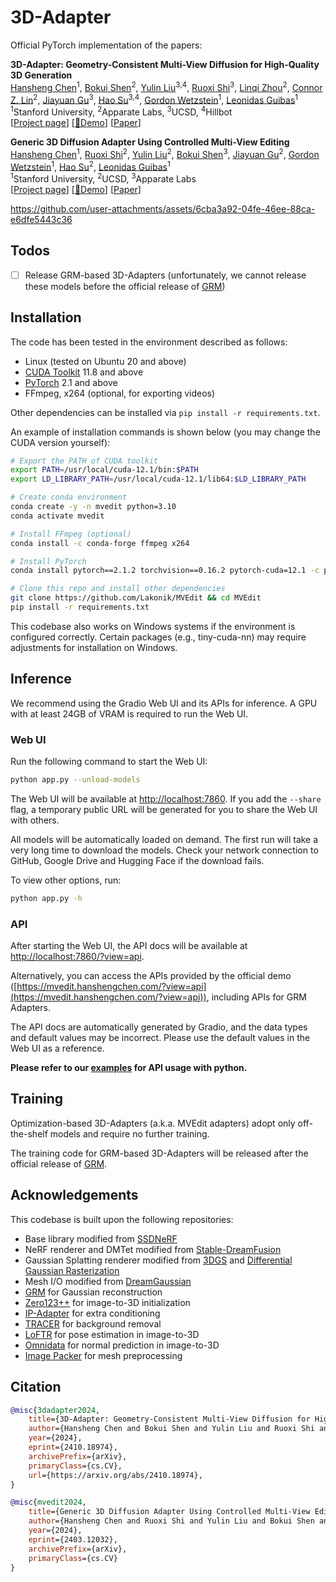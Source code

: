 # 3D-Adapter

Official PyTorch implementation of the papers:

**3D-Adapter: Geometry-Consistent Multi-View Diffusion for High-Quality 3D Generation**
<br>
[Hansheng Chen](https://lakonik.github.io/)<sup>1</sup>, 
[Bokui Shen](https://cs.stanford.edu/people/bshen88/)<sup>2</sup>,
[Yulin Liu](https://liuyulinn.github.io/)<sup>3,4</sup>,
[Ruoxi Shi](https://rshi.top/)<sup>3</sup>, 
[Linqi Zhou](https://alexzhou907.github.io/)<sup>2</sup>,
[Connor Z. Lin](https://connorzlin.com/)<sup>2</sup>,
[Jiayuan Gu](https://pages.ucsd.edu/~ztu/)<sup>3</sup>, 
[Hao Su](https://cseweb.ucsd.edu/~haosu/)<sup>3,4</sup>,
[Gordon Wetzstein](http://web.stanford.edu/~gordonwz/)<sup>1</sup>, 
[Leonidas Guibas](https://geometry.stanford.edu/member/guibas/)<sup>1</sup><br>
<sup>1</sup>Stanford University, <sup>2</sup>Apparate Labs, <sup>3</sup>UCSD, <sup>4</sup>Hillbot
<br>
[[Project page](https://lakonik.github.io/3d-adapter)] [[🤗Demo](https://huggingface.co/spaces/Lakonik/3D-Adapter)] [[Paper](https://arxiv.org/abs/2410.18974)]

**Generic 3D Diffusion Adapter Using Controlled Multi-View Editing**
<br>
[Hansheng Chen](https://lakonik.github.io/)<sup>1</sup>, 
[Ruoxi Shi](https://rshi.top/)<sup>2</sup>, 
[Yulin Liu](https://liuyulinn.github.io/)<sup>2</sup>, 
[Bokui Shen](https://cs.stanford.edu/people/bshen88/)<sup>3</sup>,
[Jiayuan Gu](https://pages.ucsd.edu/~ztu/)<sup>2</sup>, 
[Gordon Wetzstein](http://web.stanford.edu/~gordonwz/)<sup>1</sup>, 
[Hao Su](https://cseweb.ucsd.edu/~haosu/)<sup>2</sup>, 
[Leonidas Guibas](https://geometry.stanford.edu/member/guibas/)<sup>1</sup><br>
<sup>1</sup>Stanford University, <sup>2</sup>UCSD, <sup>3</sup>Apparate Labs
<br>
[[Project page](https://lakonik.github.io/mvedit)] [[🤗Demo](https://huggingface.co/spaces/Lakonik/MVEdit)] [[Paper](https://arxiv.org/abs/2403.12032)]


https://github.com/user-attachments/assets/6cba3a92-04fe-46ee-88ca-e6dfe5443c36


## Todos

- [ ] Release GRM-based 3D-Adapters (unfortunately, we cannot release these models before the official release of [GRM](https://github.com/justimyhxu/GRM))

## Installation

The code has been tested in the environment described as follows:

- Linux (tested on Ubuntu 20 and above)
- [CUDA Toolkit](https://developer.nvidia.com/cuda-toolkit-archive) 11.8 and above
- [PyTorch](https://pytorch.org/get-started/previous-versions/) 2.1 and above
- FFmpeg, x264 (optional, for exporting videos)

Other dependencies can be installed via `pip install -r requirements.txt`. 

An example of installation commands is shown below (you may change the CUDA version yourself):

```bash
# Export the PATH of CUDA toolkit
export PATH=/usr/local/cuda-12.1/bin:$PATH
export LD_LIBRARY_PATH=/usr/local/cuda-12.1/lib64:$LD_LIBRARY_PATH

# Create conda environment
conda create -y -n mvedit python=3.10
conda activate mvedit

# Install FFmpeg (optional)
conda install -c conda-forge ffmpeg x264

# Install PyTorch
conda install pytorch==2.1.2 torchvision==0.16.2 pytorch-cuda=12.1 -c pytorch -c nvidia

# Clone this repo and install other dependencies
git clone https://github.com/Lakonik/MVEdit && cd MVEdit
pip install -r requirements.txt
```

This codebase also works on Windows systems if the environment is configured correctly. Certain packages (e.g., tiny-cuda-nn) may require adjustments for installation on Windows.

## Inference

We recommend using the Gradio Web UI and its APIs for inference. A GPU with at least 24GB of VRAM is required to run the Web UI.

### Web UI

Run the following command to start the Web UI:

```bash
python app.py --unload-models
```

The Web UI will be available at [http://localhost:7860](http://localhost:7860). If you add the `--share` flag, a temporary public URL will be generated for you to share the Web UI with others.

All models will be automatically loaded on demand. The first run will take a very long time to download the models. Check your network connection to GitHub, Google Drive and Hugging Face if the download fails.

To view other options, run:

```bash
python app.py -h
```

### API

After starting the Web UI, the API docs will be available at [http://localhost:7860/?view=api](http://localhost:7860/?view=api).

Alternatively, you can access the APIs provided by the official demo ([https://mvedit.hanshengchen.com/?view=api](https://mvedit.hanshengchen.com/?view=api)), including APIs for GRM Adapters.

The API docs are automatically generated by Gradio, and the data types and default values may be incorrect. Please use the default values in the Web UI as a reference.

**Please refer to our [examples](scripts/) for API usage with python.**

## Training

Optimization-based 3D-Adapters (a.k.a. MVEdit adapters) adopt only off-the-shelf models and require no further training.

The training code for GRM-based 3D-Adapters will be released after the official release of [GRM](https://github.com/justimyhxu/GRM). 

## Acknowledgements

This codebase is built upon the following repositories:
- Base library modified from [SSDNeRF](https://github.com/Lakonik/SSDNeRF)
- NeRF renderer and DMTet modified from [Stable-DreamFusion](https://github.com/ashawkey/stable-dreamfusion)
- Gaussian Splatting renderer modified from [3DGS](https://github.com/graphdeco-inria/gaussian-splatting) and [Differential Gaussian Rasterization](https://github.com/ashawkey/diff-gaussian-rasterization)
- Mesh I/O modified from [DreamGaussian](https://github.com/dreamgaussian/dreamgaussian)
- [GRM](https://github.com/justimyhxu/GRM) for Gaussian reconstruction
- [Zero123++](https://github.com/SUDO-AI-3D/zero123plus) for image-to-3D initialization
- [IP-Adapter](https://github.com/tencent-ailab/IP-Adapter) for extra conditioning
- [TRACER](https://github.com/Karel911/TRACER) for background removal
- [LoFTR](https://github.com/zju3dv/LoFTR) for pose estimation in image-to-3D
- [Omnidata](https://github.com/EPFL-VILAB/omnidata) for normal prediction in image-to-3D
- [Image Packer](https://github.com/theFroh/imagepacker) for mesh preprocessing

## Citation

```bibtex
@misc{3dadapter2024,
    title={3D-Adapter: Geometry-Consistent Multi-View Diffusion for High-Quality 3D Generation},
    author={Hansheng Chen and Bokui Shen and Yulin Liu and Ruoxi Shi and Linqi Zhou and Connor Z. Lin and Jiayuan Gu and Hao Su and Gordon Wetzstein and Leonidas Guibas},
    year={2024},
    eprint={2410.18974},
    archivePrefix={arXiv},
    primaryClass={cs.CV},
    url={https://arxiv.org/abs/2410.18974},
}

@misc{mvedit2024,
    title={Generic 3D Diffusion Adapter Using Controlled Multi-View Editing},
    author={Hansheng Chen and Ruoxi Shi and Yulin Liu and Bokui Shen and Jiayuan Gu and Gordon Wetzstein and Hao Su and Leonidas Guibas},
    year={2024},
    eprint={2403.12032},
    archivePrefix={arXiv},
    primaryClass={cs.CV}
}
```
